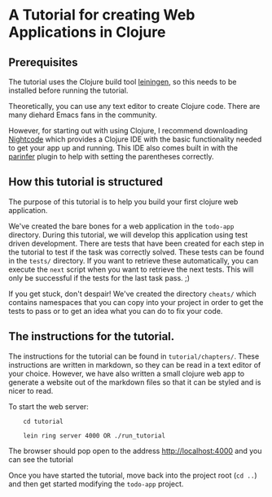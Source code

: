 # A Tutorial for creating Web Applications in Clojure

## Prerequisites

The tutorial uses the Clojure build tool [leiningen](https://github.com/technomancy/leiningen), so this needs to be installed before running the tutorial.

Theoretically, you can use any text editor to create Clojure code. There are many diehard Emacs fans in the community.

However, for starting out with using Clojure, I recommend downloading [Nightcode](https://sekao.net/nightcode/) which provides a Clojure IDE with the basic functionality needed to get your app up and running. This IDE also comes built in with the [parinfer](https://shaunlebron.github.io/parinfer/) plugin to help with setting the parentheses correctly.

## How this tutorial is structured

The purpose of this tutorial is to help you build your first clojure web application. 

We've created the bare bones for a web application in the `todo-app` directory. 
During this tutorial, we will develop this application using test driven development. There are tests that have been created for each step in the tutorial to test if the task was correctly solved. These tests can be found in the `tests/` directory. If you want to retrieve these automatically, you can execute the `next` script when you want to retrieve the next tests. This will only be successful if the tests for the last task pass. ;)

If you get stuck, don't despair! We've created the directory `cheats/` which contains namespaces that you can copy into your project in order to get the tests to pass or to get an idea what you can do to fix your code. 

## The instructions for the tutorial.

The instructions for the tutorial can be found in `tutorial/chapters/`. 
These instructions are written in markdown, so they can be read in a text editor of your choice.
However, we have also written a small clojure web app to generate a website out of the markdown files so that it can be styled and is nicer to read. 

To start the web server:

        cd tutorial

        lein ring server 4000 OR ./run_tutorial 

The browser should pop open to the address [http://localhost:4000](http://localhost:4000) and you can see the tutorial

Once you have started the tutorial, move back into the project root (`cd ..`) and then get started modifying the `todo-app` project. 
